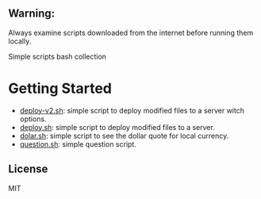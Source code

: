 <br/>

## Warning:

Always examine scripts downloaded from the internet before running them locally.

Simple scripts bash collection

# Getting Started


* [deploy-v2.sh](https://github.com/erickferreir4/bash-scripts/blob/master/scripts/deploy-v2.sh): simple script to deploy modified files to a server witch options.
* [deploy.sh](https://github.com/erickferreir4/bash-scripts/blob/master/scripts/deploy.sh): simple script to deploy modified files to a server.
* [dolar.sh](https://github.com/erickferreir4/bash-scripts/blob/master/scripts/dolar.sh): simple script to see the dollar quote for local currency.
* [question.sh](https://github.com/erickferreir4/bash-scripts/blob/master/scripts/question.sh): simple question script.



## License

MIT
